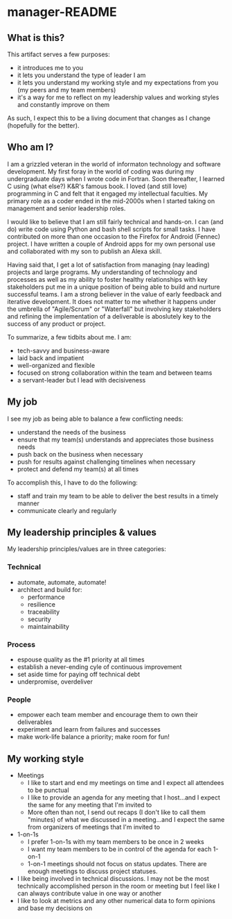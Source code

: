 # manager-README
## What is this?
This artifact serves a few purposes:
* it introduces me to you
* it lets you understand the type of leader I am
* it lets you understand my working style and my expectations from you (my peers and my team members)
* it's a way for me to reflect on my leadership values and working styles and constantly improve on them

As such, I expect this to be a living document that changes as I change (hopefully for the better).

## Who am I?
I am a grizzled veteran in the world of informaton technology and software development. My first foray in the world of coding was during my undergraduate days when I wrote code in Fortran. Soon thereafter, I learned C using (what else?) K&R's famous book. I loved (and still love) programming in C and felt that it engaged my intellectual faculties. My primary role as a coder ended in the mid-2000s when I started taking on management and senior leadership roles.

I would like to believe that I am still fairly technical and hands-on. I can (and do) write code using Python and bash shell scripts for small tasks. I have contributed on more than one occasion to the Firefox for Android (Fennec) project. I have written a couple of Android apps for my own personal use and collaborated with my son to publish an Alexa skill.

Having said that, I get a lot of satisfaction from managing (nay leading) projects and large programs. My understanding of technology and processes as well as my ability to foster healthy relationships with key stakeholders put me in a unique position of being able to build and nurture successful teams. I am a strong believer in the value of early feedback and iterative development. It does not matter to me whether it happens under the umbrella of "Agile/Scrum" or "Waterfall" but involving key stakeholders and refining the implementation of a deliverable is aboslutely key to the success of any product or project.

To summarize, a few tidbits about me. I am:
- tech-savvy and business-aware
- laid back and impatient
- well-organized and flexible
- focused on strong collaboration within the team and between teams
- a servant-leader but I lead with decisiveness

## My job
I see my job as being able to balance a few conflicting needs:
* understand the needs of the business
* ensure that my team(s) understands and appreciates those business needs
* push back on the business when necessary
* push for results against challenging timelines when necessary
* protect and defend my team(s) at all times

To accomplish this, I have to do the following:
* staff and train my team to be able to deliver the best results in a timely manner
* communicate clearly and regularly

## My leadership principles & values
My leadership principles/values are in three categories:
### Technical
* automate, automate, automate!
* architect and build for:
    * performance
    * resilience
    * traceability
    * security
    * maintainability
### Process
* espouse quality as the #1 priority at all times
* establish a never-ending cyle of continuous improvement
* set aside time for paying off technical debt
* underpromise, overdeliver
### People
* empower each team member and encourage them to own their deliverables
* experiment and learn from failures and successes
* make work-life balance a priority; make room for fun!

## My working style
* Meetings
   * I like to start and end my meetings on time and I expect all attendees to be punctual
   * I like to provide an agenda for any meeting that I host...and I expect the same for any meeting that I'm invited to
   * More often than not, I send out recaps (I don't like to call them "minutes) of what we discussed in a meeting...and I expect the same from organizers of meetings that I'm invited to
* 1-on-1s
   * I prefer 1-on-1s with my team members to be once in 2 weeks
   * I want my team members to be in control of the agenda for each 1-on-1
   * 1-on-1 meetings should not focus on status updates. There are enough meetings to discuss project statuses.
* I like being involved in technical discussions. I may not be the most technically accomplished person in the room or meeting but I feel like I can always contribute value in one way or another
* I like to look at metrics and any other numerical data to form opinions and base my decisions on
